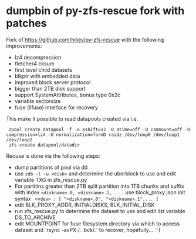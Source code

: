 # dumpbin of py-zfs-rescue fork with patches

Fork of https://github.com/hiliev/py-zfs-rescue with the following improvements:

 * lz4 decompression
 * fletcher4 cksum
 * first level child datasets
 * blkptr with embedded data
 * improved block server protocol
 * bigger than 2TB disk support
 * support SystemAttributes, bonus type 0x2c
 * variable sectorsize
 * fuse (llfuse) interface for recovery

This make it possible to read datapools created via i.e.

     zpool create datapool -f -o ashift=12 -O atime=off -O canmount=off -O compression=lz4 -O normalization=formD raidz /dev/loop0 /dev/loop1 /dev/loop2
     zfs create datapool/datadir


Recuse is done via the following steps:
 * dump partitions of pool via dd 
 * use `zdb -l -u <disk>` and determine the uberblock to use and edit variable TXG in zfs_rescue.py 
 * For partitins greater than 2TB split partition into 1TB chunks and suffix with index `<diskname>.0, <diskname>.1, ...`. use block_proxy json init syntax ` <vdev> : [ "<diskname>.0", "<diskname>.1",... ]`
 * edit BLK_PROXY_ADDR, INITIALDISKS, BLK_INITIAL_DISK
 * run zfs_rescue.py to determine the dataset to use and edit list variable DS_TO_ARCHIVE
 * edit MOUNTPOINT for fuse filesystem directory via which to access dataset and `rsync -avPX <MOUNTPOINT>/. <MOUNTPOINT>.bck/.``to recover, hopefully... :-)
 
 
